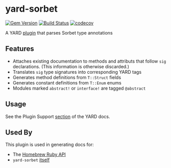 # yard-sorbet
[![Gem Version](https://badge.fury.io/rb/yard-sorbet.svg)](https://badge.fury.io/rb/yard-sorbet)
[![Build Status](https://travis-ci.com/dduugg/yard-sorbet.svg?branch=master)](https://travis-ci.com/dduugg/yard-sorbet)
[![codecov](https://codecov.io/gh/dduugg/yard-sorbet/branch/master/graph/badge.svg)](https://codecov.io/gh/dduugg/yard-sorbet)

A YARD [plugin](https://rubydoc.info/gems/yard/file/docs/GettingStarted.md#Plugin_Support) that parses Sorbet type annotations

## Features
- Attaches existing documentation to methods and attributs that follow `sig` declarations. (This information is otherwise discarded.)
- Translates `sig` type signatures into corresponding YARD tags
- Generates method definitions from `T::Struct` fields
- Generates constant definitions from `T::Enum` enums
- Modules marked `abstract!` or `interface!` are tagged `@abstract`

## Usage

See the Plugin Support [section](https://rubydoc.info/gems/yard/file/docs/GettingStarted.md#plugin-support) of the YARD docs.

## Used By

This plugin is used in generating docs for:
- The [Homebrew Ruby API](https://rubydoc.brew.sh/index.html)
- `yard-sorbet` [itself](https://dduugg.github.io/yard-sorbet/)
